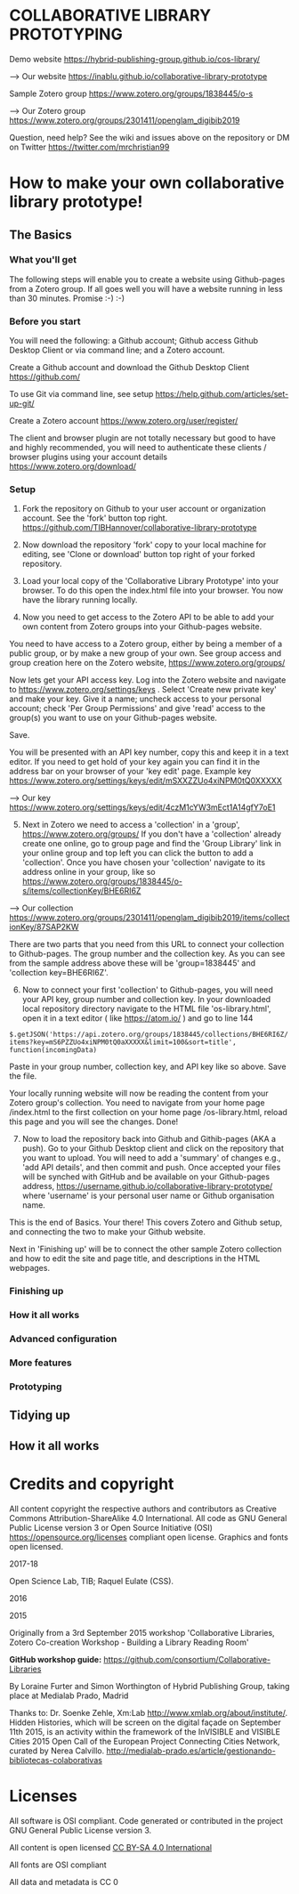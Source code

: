 # COLLABORATIVE LIBRARY PROTOTYPING

Demo website https://hybrid-publishing-group.github.io/cos-library/

--> Our website https://inablu.github.io/collaborative-library-prototype

Sample Zotero group https://www.zotero.org/groups/1838445/o-s

--> Our Zotero group https://www.zotero.org/groups/2301411/openglam_digibib2019

Question, need help? See the wiki and issues above on the repository or DM on Twitter https://twitter.com/mrchristian99

# How to make your own collaborative library prototype!

## The Basics

### What you'll get

The following steps will enable you to create a website using Github-pages from a Zotero group. If all goes well you will have a website running in less than 30 minutes. Promise :-) :-)

### Before you start

You will need the following: a Github account; Github access Github Desktop Client or via command line; and a Zotero account.

Create a Github account and download the Github Desktop Client https://github.com/

To use Git via command line, see setup https://help.github.com/articles/set-up-git/

Create a Zotero account https://www.zotero.org/user/register/

The client and browser plugin are not totally necessary but good to have and highly recommended, you will need to authenticate these clients / browser plugins using your account details https://www.zotero.org/download/

### Setup

1. Fork the repository on Github to your user account or organization account. See the 'fork' button top right. https://github.com/TIBHannover/collaborative-library-prototype

2. Now download the repository 'fork' copy to your local machine for editing, see 'Clone or download' button top right of your forked repository.

3. Load your local copy of the 'Collaborative Library Prototype' into your browser. To do this open the index.html file into your browser. You now have the library running locally.

4. Now you need to get access to the Zotero API to be able to add your own content from Zotero groups into your Github-pages website.

You need to have access to a Zotero group, either by being a member of a public group, or by make a new group of your own. See group access and group creation here on the Zotero website, https://www.zotero.org/groups/

Now lets get your API access key. Log into the Zotero website and navigate to https://www.zotero.org/settings/keys . Select 'Create new private key' and make your key. Give it a name; uncheck access to your personal account; check 'Per Group Permissions' and give 'read' access to the group(s) you want to use on your Github-pages website.

Save.

You will be presented with an API key number, copy this and keep it in a text editor. If you need to get hold of your key again you can find it in the address bar on your browser of your 'key edit' page. Example key https://www.zotero.org/settings/keys/edit/mSXXZZUo4xiNPM0tQ0XXXXX

--> Our key https://www.zotero.org/settings/keys/edit/4czM1cYW3mEct1A14gfY7oE1

5. Next in Zotero we need to access a 'collection' in a 'group', https://www.zotero.org/groups/ If you don't have a 'collection' already create one online, go to group page and find the 'Group Library' link in your online group and top left you can click the button to add a 'collection'. Once you have chosen your 'collection' navigate to its address online in your group, like so https://www.zotero.org/groups/1838445/o-s/items/collectionKey/BHE6RI6Z

--> Our collection https://www.zotero.org/groups/2301411/openglam_digibib2019/items/collectionKey/87SAP2KW

There are two parts that you need from this URL to connect your collection to Github-pages. The group number and the collection key. As you can see from the sample address above these will be 'group=1838445' and 'collection key=BHE6RI6Z'.

6. Now to connect your first 'collection' to Github-pages, you will need your API key, group number and collection key. In your downloaded local repository directory navigate to the HTML file 'os-library.html', open it in a text editor ( like https://atom.io/ ) and go to line 144

`$.getJSON('https://api.zotero.org/groups/1838445/collections/BHE6RI6Z/items?key=mS6PZZUo4xiNPM0tQ0aXXXXX&limit=100&sort=title', function(incomingData)`

Paste in your group number, collection key, and API key like so above. Save the file.

Your locally running website will now be reading the content from your Zotero group's collection. You need to navigate from your home page /index.html to the first collection on your home page /os-library.html, reload this page and you will see the changes. Done!

7. Now to load the repository back into Github and Githib-pages (AKA a push). Go to your Github Desktop client and click on the repository that you want to upload. You will need to add a 'summary' of changes e.g., 'add API details', and then commit and push. Once accepted your files will be synched with GitHub and be available on your Github-pages address, https://username.github.io/collaborative-library-prototype/ where 'username' is your personal user name or Github organisation name.

This is the end of Basics. Your there! This covers Zotero and Github setup, and connecting the two to make your Github website.

Next in 'Finishing up' will be to connect the other sample Zotero collection and how to edit the site and page title, and descriptions in the HTML webpages.

### Finishing up



### How it all works



### Advanced configuration



### More features



### Prototyping




## Tidying up



## How it all works















# Credits and copyright

All content copyright the respective authors and contributors as Creative Commons Attribution-ShareAlike 4.0 International. All code as GNU General Public License version 3 or Open Source Initiative (OSI) https://opensource.org/licenses compliant open license. Graphics and fonts open licensed.

2017-18

Open Science Lab, TIB; Raquel Eulate (CSS).

2016

2015

Originally from a 3rd September 2015 workshop 'Collaborative Libraries, Zotero Co-creation Workshop - Building a Library Reading Room'

**GitHub workshop guide:** https://github.com/consortium/Collaborative-Libraries  

By Loraine Furter and Simon Worthington of Hybrid Publishing Group, taking place at Medialab Prado, Madrid

Thanks to: Dr. Soenke Zehle, Xm:Lab http://www.xmlab.org/about/institute/. Hidden Histories, which will be screen on the digital façade on September 11th 2015, is an activity within the framework of the InVISIBLE and VISIBLE Cities 2015 Open Call of the European Project Connecting Cities Network, curated by Nerea Calvillo. http://medialab-prado.es/article/gestionando-bibliotecas-colaborativas

# Licenses

All software is OSI compliant. Code generated or contributed in the project GNU General Public License version 3.

All content is open licensed [CC BY-SA 4.0 International](LICENSE.md)

All fonts are OSI compliant

All data and metadata is CC 0
